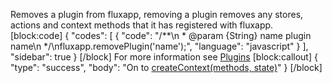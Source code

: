 Removes a plugin from fluxapp, removing a plugin removes any stores, actions and context methods that it has registered with fluxapp.
[block:code]
{
  "codes": [
    {
      "code": "/**\n * @param {String} name plugin name\n */\nfluxapp.removePlugin('name');",
      "language": "javascript"
    }
  ],
  "sidebar": true
}
[/block]
For more information see [Plugins](/v0.1.0/docs/overview-4) 
[block:callout]
{
  "type": "success",
  "body": "On to [createContext(methods, state)](/v0.1.0/docs/createcontextcontextmethods-state)"
}
[/block]
